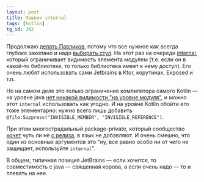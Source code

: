 ```yaml
---
layout: post
title: Павлик internal
tags: [kotlin]
tg_id: 342
---
```

Продолжаю [делать Павликов](/2020/08/04/method-handle.html), потому что все нужное как всегда глубоко закопано и надо [выбирать стул](/gags/#2020-07-28-private-methods-in-library.png). На этот раз на очереди [internal](https://kotlinlang.org/docs/visibility-modifiers.html), который ограничивает видимость элемента модулем (т.е. если он в какой-то библиотеке, то только библиотека имеет к нему доступ). Его очень любят использовать сами Jetbrains в Ktor, корутинах, Exposed и т.п.

Но на самом деле это только ограничение компилятора самого Kotlin — на уровне java [нет никакой видимости "на уровне модуля"](https://youtrack.jetbrains.com/issue/KT-19053), и можно этот `internal` использовать как угодно. И на уровне Kotlin обойти его тоже элементарно: нужно всего лишь добавить `@file:Suppress("INVISIBLE_MEMBER", "INVISIBLE_REFERENCE")`.

При этом многострадальный package-private, который сообщество [хочет](https://youtrack.jetbrains.com/issue/KT-29227) чуть ли не [с релиза](https://discuss.kotlinlang.org/t/kotlin-to-support-package-protected-visibility/1544), в язык не добавляют. И очень смешно, что один из основных аргументов это "ну, все равно особо ни от чего не защищает, используйте `internal`".

В общем, типичная позиция JetBrains — если хочется, то совместимость с java — священная корова, а если очень надо — то и плевать на нее.

